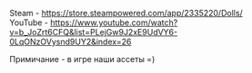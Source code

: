 Steam - https://store.steampowered.com/app/2335220/Dolls/  
YouTube - https://www.youtube.com/watch?v=b_JoZrt6CFQ&list=PLejGw9J2xE9UdVY6-0LqONzOVysnd9UY2&index=26  

Примичание - в игре наши ассеты =)